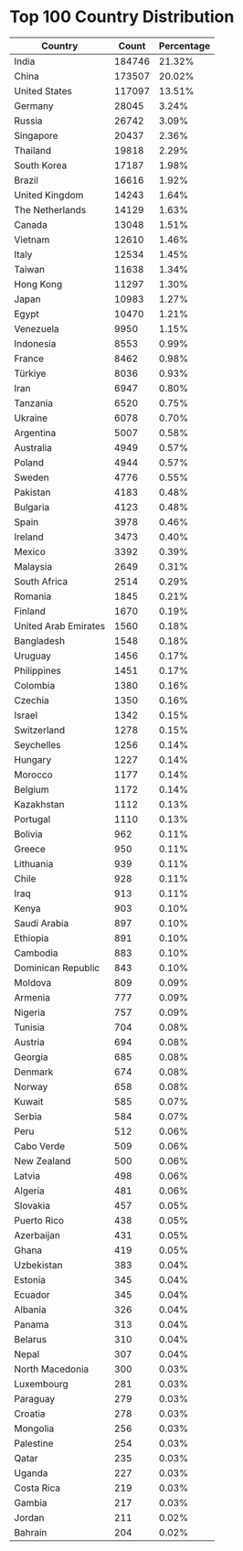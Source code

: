 # Top 100 Country Distribution
| Country | Count | Percentage |
|----|----|----|
| India | 184746 | 21.32% |
| China | 173507 | 20.02% |
| United States | 117097 | 13.51% |
| Germany | 28045 | 3.24% |
| Russia | 26742 | 3.09% |
| Singapore | 20437 | 2.36% |
| Thailand | 19818 | 2.29% |
| South Korea | 17187 | 1.98% |
| Brazil | 16616 | 1.92% |
| United Kingdom | 14243 | 1.64% |
| The Netherlands | 14129 | 1.63% |
| Canada | 13048 | 1.51% |
| Vietnam | 12610 | 1.46% |
| Italy | 12534 | 1.45% |
| Taiwan | 11638 | 1.34% |
| Hong Kong | 11297 | 1.30% |
| Japan | 10983 | 1.27% |
| Egypt | 10470 | 1.21% |
| Venezuela | 9950 | 1.15% |
| Indonesia | 8553 | 0.99% |
| France | 8462 | 0.98% |
| Türkiye | 8036 | 0.93% |
| Iran | 6947 | 0.80% |
| Tanzania | 6520 | 0.75% |
| Ukraine | 6078 | 0.70% |
| Argentina | 5007 | 0.58% |
| Australia | 4949 | 0.57% |
| Poland | 4944 | 0.57% |
| Sweden | 4776 | 0.55% |
| Pakistan | 4183 | 0.48% |
| Bulgaria | 4123 | 0.48% |
| Spain | 3978 | 0.46% |
| Ireland | 3473 | 0.40% |
| Mexico | 3392 | 0.39% |
| Malaysia | 2649 | 0.31% |
| South Africa | 2514 | 0.29% |
| Romania | 1845 | 0.21% |
| Finland | 1670 | 0.19% |
| United Arab Emirates | 1560 | 0.18% |
| Bangladesh | 1548 | 0.18% |
| Uruguay | 1456 | 0.17% |
| Philippines | 1451 | 0.17% |
| Colombia | 1380 | 0.16% |
| Czechia | 1350 | 0.16% |
| Israel | 1342 | 0.15% |
| Switzerland | 1278 | 0.15% |
| Seychelles | 1256 | 0.14% |
| Hungary | 1227 | 0.14% |
| Morocco | 1177 | 0.14% |
| Belgium | 1172 | 0.14% |
| Kazakhstan | 1112 | 0.13% |
| Portugal | 1110 | 0.13% |
| Bolivia | 962 | 0.11% |
| Greece | 950 | 0.11% |
| Lithuania | 939 | 0.11% |
| Chile | 928 | 0.11% |
| Iraq | 913 | 0.11% |
| Kenya | 903 | 0.10% |
| Saudi Arabia | 897 | 0.10% |
| Ethiopia | 891 | 0.10% |
| Cambodia | 883 | 0.10% |
| Dominican Republic | 843 | 0.10% |
| Moldova | 809 | 0.09% |
| Armenia | 777 | 0.09% |
| Nigeria | 757 | 0.09% |
| Tunisia | 704 | 0.08% |
| Austria | 694 | 0.08% |
| Georgia | 685 | 0.08% |
| Denmark | 674 | 0.08% |
| Norway | 658 | 0.08% |
| Kuwait | 585 | 0.07% |
| Serbia | 584 | 0.07% |
| Peru | 512 | 0.06% |
| Cabo Verde | 509 | 0.06% |
| New Zealand | 500 | 0.06% |
| Latvia | 498 | 0.06% |
| Algeria | 481 | 0.06% |
| Slovakia | 457 | 0.05% |
| Puerto Rico | 438 | 0.05% |
| Azerbaijan | 431 | 0.05% |
| Ghana | 419 | 0.05% |
| Uzbekistan | 383 | 0.04% |
| Estonia | 345 | 0.04% |
| Ecuador | 345 | 0.04% |
| Albania | 326 | 0.04% |
| Panama | 313 | 0.04% |
| Belarus | 310 | 0.04% |
| Nepal | 307 | 0.04% |
| North Macedonia | 300 | 0.03% |
| Luxembourg | 281 | 0.03% |
| Paraguay | 279 | 0.03% |
| Croatia | 278 | 0.03% |
| Mongolia | 256 | 0.03% |
| Palestine | 254 | 0.03% |
| Qatar | 235 | 0.03% |
| Uganda | 227 | 0.03% |
| Costa Rica | 219 | 0.03% |
| Gambia | 217 | 0.03% |
| Jordan | 211 | 0.02% |
| Bahrain | 204 | 0.02% |
